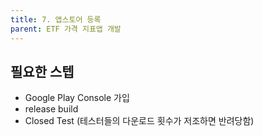 ```yaml
---
title: 7. 앱스토어 등록
parent: ETF 가격 지표앱 개발
---
```


## 필요한 스텝
- Google Play Console 가입
- release build
- Closed Test (테스터들의 다운로드 횟수가 저조하면 반려당함)

